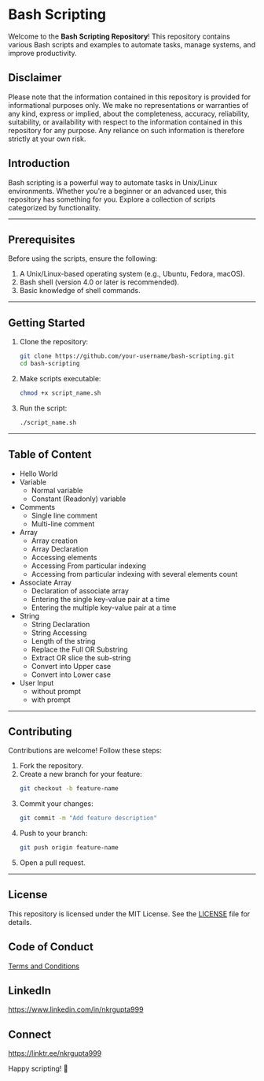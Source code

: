 # Bash Scripting

Welcome to the **Bash Scripting Repository**! This repository contains various Bash scripts and examples to automate tasks, manage systems, and improve productivity.

## Disclaimer
Please note that the information contained in this repository is provided for informational purposes only. We make no representations or warranties of any kind, express or implied, about the completeness, accuracy, reliability, suitability, or availability with respect to the information contained in this repository for any purpose. Any reliance on such information is therefore strictly at your own risk.

## Introduction

Bash scripting is a powerful way to automate tasks in Unix/Linux environments. Whether you're a beginner or an advanced user, this repository has something for you. Explore a collection of scripts categorized by functionality.

---

## Prerequisites

Before using the scripts, ensure the following:

1. A Unix/Linux-based operating system (e.g., Ubuntu, Fedora, macOS).
2. Bash shell (version 4.0 or later is recommended).
3. Basic knowledge of shell commands.

---

## Getting Started

1. Clone the repository:
   ```bash
   git clone https://github.com/your-username/bash-scripting.git
   cd bash-scripting
   ```

2. Make scripts executable:
   ```bash
   chmod +x script_name.sh
   ```

3. Run the script:
   ```bash
   ./script_name.sh
   ```

---

## Table of Content
- Hello World
- Variable
	- Normal variable
	- Constant (Readonly) variable
- Comments
	- Single line comment
	- Multi-line comment
- Array
	- Array creation
	- Array Declaration
	- Accessing elements
	- Accessing From particular indexing
	- Accessing from particular indexing with several elements count
- Associate Array
	- Declaration of associate array
	- Entering the single key-value pair at a time
	- Entering the multiple key-value pair at a time
- String
	- String Declaration
	- String Accessing
	- Length of the string
	- Replace the Full OR Substring
	- Extract OR slice the sub-string 
	- Convert into Upper case
	- Convert into Lower case
- User Input
	- without prompt
	- with prompt

---

## Contributing

Contributions are welcome! Follow these steps:

1. Fork the repository.
2. Create a new branch for your feature:
   ```bash
   git checkout -b feature-name
   ```
3. Commit your changes:
   ```bash
   git commit -m "Add feature description"
   ```
4. Push to your branch:
   ```bash
   git push origin feature-name
   ```
5. Open a pull request.

---

## License

This repository is licensed under the MIT License. See the [LICENSE](LICENSE) file for details.


## Code of Conduct
[Terms and Conditions](CODE_OF_CONDUCT.md)

## LinkedIn
https://www.linkedin.com/in/nkrgupta999

## Connect 
https://linktr.ee/nkrgupta999

Happy scripting! 🎉





